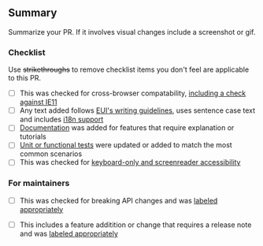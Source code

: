 ## Summary

Summarize your PR. If it involves visual changes include a screenshot or gif.

### Checklist

Use ~~strikethroughs~~ to remove checklist items you don't feel are applicable to this PR.

- [ ] This was checked for cross-browser compatability, [including a check against IE11](https://github.com/elastic/kibana/blob/master/CONTRIBUTING.md#cross-browser-compatibility)
- [ ] Any text added follows [EUI's writing guidelines](https://elastic.github.io/eui/#/guidelines/writing), uses sentence case text and includes [i18n support](https://github.com/elastic/kibana/blob/master/packages/kbn-i18n/README.md)
- [ ] [Documentation](https://github.com/elastic/kibana/blob/master/CONTRIBUTING.md#writing-documentation) was added for features that require explanation or tutorials
- [ ] [Unit or functional tests](https://github.com/elastic/kibana/blob/master/CONTRIBUTING.md#cross-browser-compatibility) were updated or added to match the most common scenarios
- [ ] This was checked for [keyboard-only and screenreader accessibility](https://developer.mozilla.org/en-US/docs/Learn/Tools_and_testing/Cross_browser_testing/Accessibility#Accessibility_testing_checklist)

### For maintainers

- [ ] This was checked for breaking API changes and was [labeled appropriately](https://github.com/elastic/kibana/blob/master/CONTRIBUTING.md#release-notes-process)
- [ ] This includes a feature additition or change that requires a release note and was [labeled appropriately](https://github.com/elastic/kibana/blob/master/CONTRIBUTING.md#release-notes-process)


